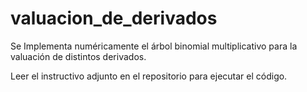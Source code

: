 # valuacion_de_derivados
Se Implementa numéricamente el árbol binomial multiplicativo para la valuación de distintos derivados. 

Leer el instructivo adjunto en el repositorio para ejecutar el código.
